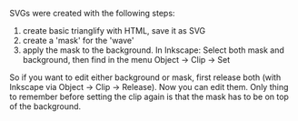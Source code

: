 SVGs were created with the following steps:

 1. create basic trianglify with HTML, save it as SVG
 2. create a 'mask' for the 'wave'
 3. apply the mask to the background. In Inkscape: Select both mask and background, then find in the menu Object → Clip → Set

So if you want to edit either background or mask, first release both (with Inkscape via Object → Clip → Release). Now you can edit them. Only thing to remember before setting the clip again is that the mask has to be on top of the background.
